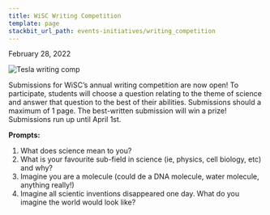```yaml
---
title: WiSC Writing Competition
template: page
stackbit_url_path: events-initiatives/writing_competition
---
```

February 28, 2022

![Tesla writing comp](//images.ctfassets.net/2582oijtbxyu/3eVs8tiBdD3iAp1f0plmP1/67828754e60208351a596478894d1861/Screen_Shot_2022-05-04_at_5.22.48_PM.png)

Submissions for WiSC’s annual writing competition are now open!
To participate, students will choose a question relating to the theme of science and answer that question to the best of their abilities. Submissions should a maximum of 1 page. The best-written submission will win a prize!
Submissions run up until April 1st.

__Prompts:__

1. What does science mean to you?
2. What is your favourite sub-field in science (ie, physics, cell biology, etc) and why?
3. Imagine you are a molecule (could de a DNA molecule, water molecule, anything really!)
4. Imagine all scientic inventions disappeared one day. What do you imagine the world would look like?